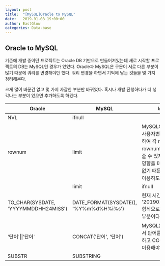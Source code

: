 ```yaml
---
layout: post
title:  "[MySQL]Oracle to MySQL"
date:   2019-01-08 19:00:00
author: EastGlow
categories: Data-base
---
```

## Oracle to MySQL

기존에 개발 중이던 프로젝트는 Oracle DB 기반으로 만들어져있는데 새로 시작할 프로젝트의 DB는 MySQL인 경우가 있었다. Oracle과 MySQL은 구문이 서로 다른 부분이 많기 때문에 쿼리를 변경해야만 했다. 쿼리 변경을 하면서 기억에 남는 것들을 몇 가지 정리해본다.

크게 많이 바꾼건 없고 몇 가지 자잘한 부분만 바뀌었다. 혹시나 개발 진행하다가 더 생각나는 부분이 있으면 추가하도록 하겠다.

| Oracle | MySQL | 비고 |
|--|--|--|
| NVL | ifnull |  |
| rownum | limit | MySQL의 '@변수' 사용자변수를 이용하여 각 row마다 rownum을 만들어줄 수 있지만 속도에 영향을 미치고 필요없기 때문에 limit을 이용하도록 한다.  |
|  | limit | ifnull |
| TO_CHAR(SYSDATE, 'YYYYMMDDHH24MISS') | DATE_FORMAT(SYSDATE(), '%Y%m%d%H%i%s')| 현재 시간을 '201901011200' 형식으로 바꿔주는 부분이다. |
| '단어'\|\|'단어' | CONCAT('단어', '단어') | MySQL은 \|\|를 통해서 단어를 합치지 못하고 CONCAT을 이용해야 한다. |
| SUBSTR | SUBSTRING |  |
